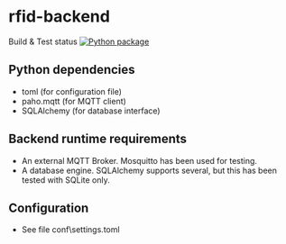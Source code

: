 # rfid-backend

Build & Test status [![Python package](https://github.com/PBrunot/rfid-backend/actions/workflows/python-package.yml/badge.svg)](https://github.com/PBrunot/rfid-backend/actions/workflows/python-package.yml)

## Python dependencies

* toml (for configuration file)
* paho.mqtt (for MQTT client)
* SQLAlchemy (for database interface)

## Backend runtime requirements

* An external MQTT Broker. Mosquitto has been used for testing.
* A database engine. SQLAlchemy supports several, but this has been tested with SQLite only.

## Configuration

* See file conf\settings.toml

